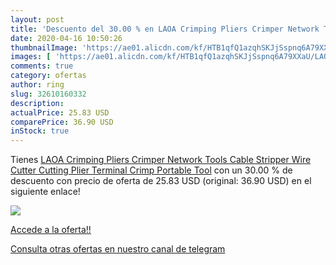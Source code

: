 ```yaml
---
layout: post
title: 'Descuento del 30.00 % en LAOA Crimping Pliers Crimper Network Too'
date: 2020-04-16 10:50:26
thumbnailImage: 'https://ae01.alicdn.com/kf/HTB1qfQ1azqhSKJjSspnq6A79XXaU/LAOA-Crimping-Pliers-Crimper-Network-Tools-Cable-Stripper-Wire-Cutter-Cutting-Plier-Terminal-Crimp-Portable-Tool.jpg_350x350._SL200_.jpg'
images: [ 'https://ae01.alicdn.com/kf/HTB1qfQ1azqhSKJjSspnq6A79XXaU/LAOA-Crimping-Pliers-Crimper-Network-Tools-Cable-Stripper-Wire-Cutter-Cutting-Plier-Terminal-Crimp-Portable-Tool.jpg_350x350._SL200_.jpg' ]
comments: true
category: ofertas
author: ring
slug: 32610160332
description:
actualPrice: 25.83 USD
comparePrice: 36.90 USD
inStock: true
---
```


Tienes [LAOA Crimping Pliers Crimper Network Tools Cable Stripper Wire Cutter Cutting Plier Terminal  Crimp Portable Tool](https://www.amazon.com/dp/32610160332/?tag=redken08-20) con un 30.00 % de descuento con precio de oferta de 25.83 USD (original: 36.90 USD) en el siguiente enlace!

[![](https://ae01.alicdn.com/kf/HTB1qfQ1azqhSKJjSspnq6A79XXaU/LAOA-Crimping-Pliers-Crimper-Network-Tools-Cable-Stripper-Wire-Cutter-Cutting-Plier-Terminal-Crimp-Portable-Tool.jpg_350x350._SL200_.jpg)](https://www.amazon.com/dp/32610160332/?tag=redken08-20)

[Accede a la oferta!!](https://www.amazon.com/dp/32610160332/?tag=redken08-20)

[Consulta otras ofertas en nuestro canal de telegram](https://t.me/s/ofertas25)
